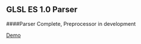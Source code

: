 GLSL ES 1.0 Parser
-----

####Parser Complete, Preprocessor in development

[Demo](http://haxiomic.github.io/haxe-glsl-parser/)